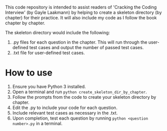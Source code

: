 This code repository is intended to assist readers of 'Cracking the Coding Interview' (by Gayle Laakmann) by helping to create a skeleton directory (by chapter) for their practice. It will also include my code as I follow the book chapter by chapter.  

The skeleton directory would include the following:  
1. .py files for each question in the chapter. This will run through the user-defined test cases and output the number of passed test cases.
2. .txt file for user-defined test cases.

# How to use
1. Ensure you have Python 3 installed.
2. Open a terminal and run `python create_skeleton_dir_by_chapter`.
3. Follow the prompts from the code to create your skeleton directory by chapter.
4. Edit the .py to include your code for each question.
5. Include relevant test cases as necessary in the .txt.
6. Upon completion, test each question by running `python <question number>.py` in a terminal.